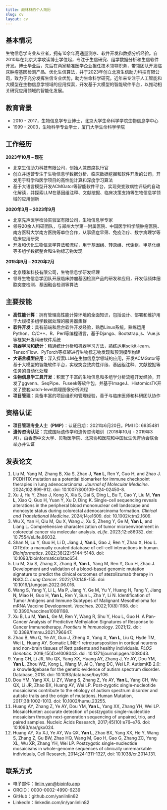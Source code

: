 ```yaml
---
title: 颜林林的个人简历
slug: cv
layout: cv
---
```


## 基本情况

生物信息学专业从业者，拥有10余年高通量测序、软件开发和数据分析经验。自2010年在北京大学攻读博士学位起，专注于生信研究、组学数据分析和生信软件开发。博士毕业后，先后在两家精准医学企业担任技术领导职务，带领团队开发临床肿瘤基因检测产品、优化生信算法，并于2023年创立北京生信助力科技有限公司，致力于充分发挥生信专业优势，助力生命科学研究。近年来专注于人工智能和大模型在生物信息学领域的应用探索，开发基于大模型的智能软件平台，以推动相关研究应用领域的智能化发展。

## 教育背景

- 2010 - 2017，生物信息学专业博士，北京大学生命科学学院生物信息学中心
- 1999 - 2003，生物科学专业学士，厦门大学生命科学学院

## 工作经历

**2023年10月 – 现在**

- 北京生信助力科技有限公司，创始人兼首席执行官
- 创立并运营专注于生物信息学数据分析、临床数据挖掘和软件开发的公司，开发用于科学和医学项目的高性能计算和深度学习算法
- 基于大语言模型开发ACMGator等智能软件平台，实现突变致病性评级的自动化解读，并探索LLM在基因组注释、文献挖掘、临床决策支持等生物信息学领域的应用创新

**2020年3月 – 2023年9月**

- 北京先声医学检验实验室有限公司，生物信息学专家
- 领导20余人科研团队，与郑州大学第一附属医院、中国医学科学院肿瘤医院、南方医科大学南方医院等单位合作，从事癌症早筛、免疫治疗、数字病理学等临床应用研究
- 开发和优化生物信息学算法和流程，用于基因组、转录组、代谢组、甲基化组等多组学数据整合和生物标志物发现

**2015年9月 – 2020年2月**

- 北京臻和科技有限公司，生物信息学研发经理
- 领导生物信息学团队开展临床肿瘤基因检测产品的研发和应用，开发低频体细胞突变检测、基因融合检测等算法

## 主要技能

- **高性能计算**：拥有管理高性能计算环境的全面知识，包括设计、部署和维护用于大规模多组学数据处理的服务器集群
- **软件开发**：具有前端和后台软件开发经验，熟悉Linux系统，熟练运用Python、C/C++、R、Perl等编程语言，基于Django、Bootstrap.js、Vue.js等框架开发科研软件系统
- **机器学习和统计**：精通统计分析和机器学习方法，熟练运用scikit-learn、TensorFlow、PyTorch等框架进行生物标志物发现和预测模型构建
- **大语言模型应用**：深入探索LLM在生物信息学领域的应用，开发ACMGator等基于大模型的智能软件平台，实现突变致病性评级、基因组注释、文献挖掘等任务的自动化处理
- **生物信息学工具开发**：积累了丰富的生物信息和多组学分析流程开发经验，开发了ggvenn、SeqPipe、Fuseek等软件包，并基于ImageJ、HistomicsTK开发了整套patch-level病理图像分析流程
- **项目管理**：具备丰富的项目组织和管理经验，善于与临床医师和科研团队协作

## 资格认证

- **项目管理专业人士（PMP）**：认证日期：2021年6月20日，PMI ID: 6935481
- **遗传咨询认证**：完成国际遗传学和遗传咨询培训（2018年10月 - 2019年3月），由香港中文大学、贝勒医学院、北京协和医院和中国优生优育协会联合举办并认证

## 发表论文

1. Liu M, Yang M, Zhang B, Xia S, Zhao J, **Yan L**, Ren Y, Guo H, and Zhao J. PCDH11X mutation as a potential biomarker for immune checkpoint therapies in lung adenocarcinoma. *Journal of Molecular Medicine*. 2024;102:899-912. doi: 10.1007/S00109-024-02450-8.
2. Xu J, Hu Y, Zhao J, Kong X, Xia S, Dai S, Ding L, Bu T, Cao Y, Liu M, **Yan L**, Xiao Q, Guo H, Yuan Y, Xu D, Ding K. Single-cell sequencing reveals alterations in the peripheral blood mononuclear cell landscape and monocyte status during colorectal adenocarcinoma formation. *Clinical and Translational Medicine*. 2024;14;e1609. doi: 10.1002/ctm2.1609.
3. Wu X, Yan H, Qiu M, Qu X, Wang J, Xu S, Zheng Y, Ge M, **Yan L**, and Liang L. Comprehensive characterization of tumor microenvironment in colorectal cancer via molecular analysis. *eLife*. 2023;12:e86032. doi: 10.7554/eLife.86032.
4. Shan N, Lu Y, Guo H, Li D, Jiang J, **Yan L**, Gao J, Ren Y, Zhao X, Hou L. CITEdb: a manually curated database of cell-cell interactions in human. *Bioinformatics*. 2022;38(22):5144-5148. doi: 10.1093/bioinformatics/btac654.
5. Liu M, Xia S, Zhang X, Zhang B, **Yan L**, Yang M, Ren Y, Guo H, Zhao J. Development and validation of a blood-based genomic mutation signature to predict the clinical outcomes of atezolizumab therapy in NSCLC. *Lung Cancer*. 2022;170:148-155. doi: 10.1016/j.lungcan.2022.06.016.
6. Wang S, Yang Y, Li L, Ma P, Jiang Y, Ge M, Yu Y, Huang H, Fang Y, Jiang N, Miao H, Guo H, **Yan L**, Ren Y, Sun L, Zha Y, Li N. Identification of Tumor Antigens and Immune Subtypes of Malignant Mesothelioma for mRNA Vaccine Development. *Vaccines*. 2022;10(8):1168. doi: 10.3390/vaccines10081168.
7. Xu B, Lu M, **Yan L**, Ge M, Ren Y, Wang R, Shu Y, Hou L, Guo H. A Pan-Cancer Analysis of Predictive Methylation Signatures of Response to Cancer Immunotherapy. *Frontiers in Immunology*. 2021;12. doi: 10.3389/fimmu.2021.796647.
8. Zhao B, Wu Q, Ye AY, Guo J, Zheng X, Yang X, **Yan L**, Liu Q, Hyde TM, Wei L, Huang AY. Somatic LINE-1 retrotransposition in cortical neurons and non-brain tissues of Rett patients and healthy individuals. *PLOS Genetics*. 2019;15(4):e1008043. doi: 10.1371/journal.pgen.1008043.
9. Yang CH, Li JR, Wu QX, Yang XX, Huang AY, Zhang J, Ye AY, Dou YM, **Yan L**, Zhou WZ, Kong L, Wang M, Ai C, Yang DC, Wei LP. AutismKB 2.0: a knowledgebase for the genetic evidence of autism spectrum disorder. Database, 2018. doi: 10.1093/database/bay106.
10. Dou YM, Yang XX, Li ZY, Wang S, Zhang Z, Ye AY, **Yan L**, Yang CH, Wu QX, Li JR, Zhao BX, Huang AY, Wei LP. Post-zygotic single-nucleotide mosaicisms contribute to the etiology of autism spectrum disorder and autistic traits and the origin of mutations. Human Mutation, 2017;38:1002-1013. doi: 10.1002/humu.23255.
11. Huang AY, Zhang Z, Ye AY, Dou YM, **Yan L**, Yang XX, Zhang YH, Wei LP. MosaicHunter: accurate detection of postzygotic single-nucleotide mosaicism through next-generation sequencing of unpaired, trio, and paired samples. Nucleic Acids Research, 2017;45(10):e76–e76. doi: 10.1093/nar/gkx024.
12. Huang AY, Xu XJ, Ye AY, Wu QX, **Yan L**, Zhao BX, Yang XX, He Y, Wang S, Zhang Z, Gu BW, Zhao HQ, Wang M, Gao H, Gao G, Zhang ZC, Yang XL, Wu XR, Zhang YH, Wei LP. Postzygotic single-nucleotide mosaicisms in whole-genome sequences of clinically unremarkable individuals, Cell Research, 2014;24:1311-1327, doi: 10.1038/cr.2014.131.

## 联系方式

- 电子邮件：linlin.yan@bioinfo.app
- ORCID：0000-0002-4990-6239
- GitHub：github.com/yanlinlin82
- LinkedIn：linkedin.com/in/yanlinlin82
